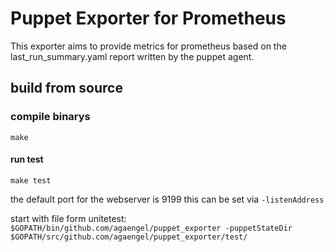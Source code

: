 # Puppet Exporter for Prometheus

This exporter aims to provide metrics for prometheus based on the last_run_summary.yaml report written by the puppet agent.

## build from source
### compile binarys
`make`
#### run test
`make test`

the default port for the webserver is 9199
this can be set via `-listenAddress`

start with file form unitetest:
`$GOPATH/bin/github.com/agaengel/puppet_exporter -puppetStateDir $GOPATH/src/github.com/agaengel/puppet_exporter/test/`
